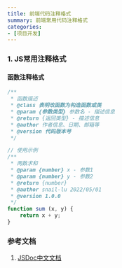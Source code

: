 ```yaml
---
title: 前端代码注释格式
summary: 前端常用代码注释格式
categories:
- [项目开发]
---
```

### 1. JS常用注释格式
#### 函数注释格式
```js
/**
 * 函数描述
 * @class 表明改函数为构造函数或类
 * @param {参数类型} 参数名 - 描述信息
 * @return {返回类型} - 描述信息
 * @author 作者信息、日期、邮箱等
 * @version 代码版本号
 */

// 使用示例
/**
 * 两数求和
 * @param {number} x - 参数1
 * @param {number} y - 参数2
 * @return {number} 
 * @author snail-lu 2022/05/01
 * @version 1.0.0
 */
function sum (x, y) {
    return x + y;
}
```


### 参考文档
1. [JSDoc中文文档](https://www.shouce.ren/api/view/a/13232)